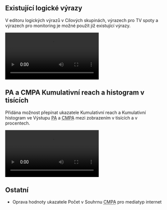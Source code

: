 ﻿---
categories: [fenix]
layout: fenix
---

## Existující logické výrazy
V editoru logických výrazů v Cílových skupinách, výrazech pro TV spoty a výrazech pro monitoring  je možné použít již existující výrazy. 

<video src="{{site.url}}/data/existujicivyrazy.mp4" type="video/mp4" controls></video>

## PA a CMPA Kumulativní reach a histogram v tisících
Přidána možnost přepínat ukazatele Kumulativní reach a Kumulativní histogram ve Výstupu <abbr title="Postanalýza">PA</abbr> a <abbr title="Cross-mediální postanalýza">CMPA</abbr> mezi zobrazením v tisících a v procentech.

<video src="{{site.url}}/data/kumulreachv000.mp4" type="video/mp4" controls></video>

## Ostatní
<ul>
	<li>Oprava hodnoty ukazatele Počet v Souhrnu <abbr title="Cross-mediální postanalýza">CMPA</abbr> pro mediatyp internet</li>
</ul>
